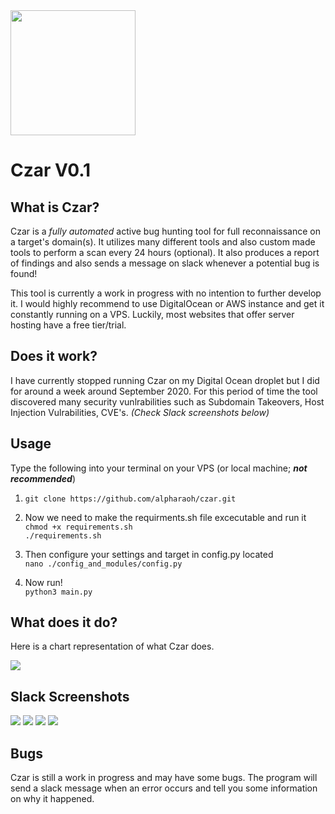 <img src="https://cdn.pixabay.com/photo/2012/04/26/11/48/crown-42251_960_720.png" width=200>

# Czar V0.1

## What is Czar?

Czar is a *fully automated* active bug hunting tool for full reconnaissance on a target's domain(s). It utilizes many different tools and also custom made tools to perform a scan every 24 hours (optional). It also produces a report of findings and also sends a message on slack whenever a potential bug is found! 


This tool is currently a work in progress with no intention to further develop it. I would highly recommend to use DigitalOcean or AWS instance and get it constantly running on a VPS. Luckily, most websites that offer server hosting have a free tier/trial.

## Does it work?

I have currently stopped running Czar on my Digital Ocean droplet but I did for around a week around September 2020. For this period of time the tool discovered many security vunlrabilities such as Subdomain Takeovers, Host Injection Vulrabilities, CVE's. *(Check Slack screenshots below)*

## Usage

Type the following into your terminal on your VPS (or local machine; __*not recommended*__)

1. `git clone https://github.com/alpharaoh/czar.git`

2. Now we need to make the requirments.sh file excecutable and run it<br>
`chmod +x requirements.sh`<br>
`./requirements.sh`

4. Then configure your settings and target in config.py located<br>
 `nano ./config_and_modules/config.py`

5. Now run!<br>
`python3 main.py`

## What does it do?

Here is a chart representation of what Czar does.

<img src="https://i.imgur.com/57a5233.png">

## Slack Screenshots

<img src="https://i.imgur.com/j1paw9W.png">
<img src="https://i.imgur.com/m1Elssg.png">
<img src="https://i.imgur.com/ehKFAkD.png">
<img src="https://i.imgur.com/pKkCV9b.png">

## Bugs

Czar is still a work in progress and may have some bugs. The program will send a slack message when an error occurs and tell you some information on why it happened.
